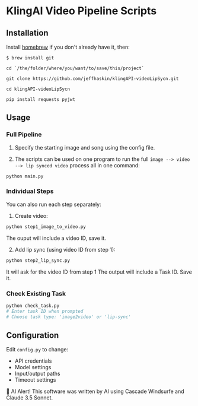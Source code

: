 # KlingAI Video Pipeline Scripts

## Installation


Install [homebrew](https://brew.sh/) if you don't already have it, then:
```shell
$ brew install git
```


```shell
cd `/the/folder/where/you/want/to/save/this/project`
```


```shell
git clone https://github.com/jeffhaskin/klingAPI-videoLipSycn.git
```


```shell
cd klingAPI-videoLipSycn
```


```shell
pip install requests pyjwt
```

## Usage

### Full Pipeline

1. Specify the starting image and song using the config file.


2. The scripts can be used on one program to run the full `image --> video --> lip synced video` process all in one command:

```bash
python main.py
```


### Individual Steps
You can also run each step separately:

1. Create video:
```bash
python step1_image_to_video.py
```
The ouput will include a video ID, save it.

2. Add lip sync (using video ID from step 1):
```bash
python step2_lip_sync.py
```
It will ask for the video ID from step 1
The output will include a Task ID. Save it.

### Check Existing Task
```bash
python check_task.py
# Enter task ID when prompted
# Choose task type: 'image2video' or 'lip-sync'
```


## Configuration
Edit `config.py` to change:
- API credentials
- Model settings
- Input/output paths
- Timeout settings


🤖 AI Alert! This software was written by AI using Cascade Windsurfe and Claude 3.5 Sonnet.
